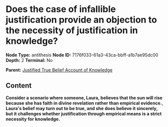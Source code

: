 # Does the case of infallible justification provide an objection to the necessity of justification in knowledge?

**Node Type:** antithesis
**Node ID:** 7176f033-61a3-43ca-bbff-a1b7ae95dc00
**Depth:** 2
**Terminal:** No

**Parent:** [Justified True Belief Account of Knowledge](justified-true-belief-account-of-knowledge.md)

## Content

**Consider a scenario where someone, Laura, believes that the sun will rise because she has faith in divine revelation rather than empirical evidence.**, **Laura's belief may turn out to be true, and she does believe it sincerely, but it challenges whether justification through empirical means is a strict necessity for knowledge.**
